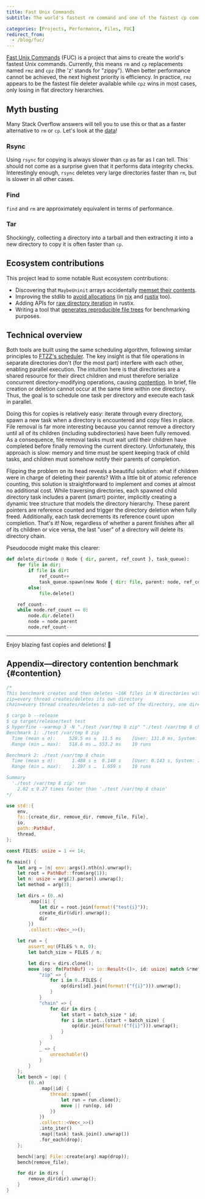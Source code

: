 ```yaml
---
title: Fast Unix Commands
subtitle: The world's fastest rm command and one of the fastest cp commands

categories: [Projects, Performance, Files, FUC]
redirect_from:
  - /blog/fuc/
---
```


[Fast Unix Commands](https://github.com/SUPERCILEX/fuc) (FUC) is a project that aims to create the
world's fastest Unix commands. Currently, this means `rm` and `cp` replacements named `rmz` and
`cpz` (the 'z' stands for "zippy"). When better performance cannot be achieved, the next highest
priority is efficiency. In practice, `rmz` appears to be the fastest file deleter available
while `cpz` wins in most cases, only losing in flat directory hierarchies.

## Myth busting

Many Stack Overflow answers will tell you to use this or that as a faster alternative to `rm`
or `cp`. Let's look at the [data](https://github.com/SUPERCILEX/fuc/tree/master/comparisons)!

### Rsync

Using `rsync` for copying is always slower than `cp` as far as I can tell. This should not come as a
surprise given that it performs data integrity checks. Interestingly enough, `rsync` deletes very
large directories faster than `rm`, but is slower in all other cases.

### Find

`find` and `rm` are approximately equivalent in terms of performance.

### Tar

Shockingly, collecting a directory into a tarball and then extracting it into a new directory to
copy it is often faster than `cp`.

## Ecosystem contributions

This project lead to some notable Rust ecosystem contributions:

- Discovering that `MaybeUninit` arrays accidentally
  [memset their contents](https://github.com/rust-lang/rust/issues/96274).
- Improving the stdlib to [avoid allocations](https://github.com/rust-lang/rust/pull/93668)
  (in [nix](https://github.com/nix-rust/nix/pull/1655) and
  [rustix](https://github.com/bytecodealliance/rustix/pull/448) too).
- Adding APIs for [raw directory iteration](https://github.com/bytecodealliance/rustix/pull/457) in
  rustix.
- Writing a tool that [generates reproducible file trees](/blog/ftzz-overview) for benchmarking
  purposes.

## Technical overview

Both tools are built using the same scheduling algorithm, following similar principles
to [FTZZ's scheduler](/blog/ftzz-overview#scheduling-algorithm). The key insight is that file
operations in separate directories don't (for the most part) interfere with each other, enabling
parallel execution. The intuition here is that directories are a shared resource for their direct
children and must therefore serialize concurrent directory-modifying operations, causing
[contention](#contention). In brief, file creation or deletion cannot occur at the same time within
one directory. Thus, the goal is to schedule one task per directory and execute each task in
parallel.

Doing this for copies is relatively easy: iterate through every directory, spawn a new task when a
directory is encountered and copy files in place. File removal is far more interesting because you
cannot remove a directory until all of its children (including subdirectories) have been fully
removed. As a consequence, file removal tasks must wait until their children have completed before
finally removing the current directory. Unfortunately, this approach is slow: memory and time must
be spent keeping track of child tasks, and children must somehow notify their parents of completion.

Flipping the problem on its head reveals a beautiful solution: what if children were in charge of
deleting their parents? With a little bit of atomic reference counting, this solution is
straightforward to implement and comes at almost no additional cost. While traversing directories,
each spawned child directory task includes a parent (smart) pointer, implicitly creating a dynamic
tree structure that models the directory hierarchy. These parent pointers are reference counted and
trigger the directory deletion when fully freed. Additionally, each task decrements its reference
count upon completion. That's it! Now, regardless of whether a parent finishes after all of its
children or vice versa, the last "user" of a directory will delete its directory chain.

Pseudocode might make this clearer:

```python
def delete_dir(node @ Node { dir, parent, ref_count }, task_queue):
    for file in dir:
        if file is dir:
            ref_count++
            task_queue.spawn(new Node { dir: file, parent: node, ref_count: 1 })
        else:
            file.delete()

    ref_count--
    while node.ref_count == 0:
        node.dir.delete()
        node = node.parent
        node.ref_count--
```

---

Enjoy blazing fast copies and deletions! 🚀

## Appendix—directory contention benchmark {#contention}

<p></p>

```rust
/*
This benchmark creates and then deletes ~16K files in N directories with two possible methods:
zip=every thread creates/deletes its own directory
chain=every thread creates/deletes a sub-set of the directory, one directory at a time

$ cargo b --release
$ cp target/release/test test
$ hyperfine --warmup 3 -N "./test /var/tmp 8 zip" "./test /var/tmp 8 chain"
Benchmark 1: ./test /var/tmp 8 zip
  Time (mean ± σ):     528.5 ms ±  11.5 ms    [User: 131.0 ms, System: 3460.0 ms]
  Range (min … max):   518.6 ms … 553.2 ms    10 runs

Benchmark 2: ./test /var/tmp 8 chain
  Time (mean ± σ):      1.488 s ±  0.140 s    [User: 0.143 s, System: 7.991 s]
  Range (min … max):    1.297 s …  1.659 s    10 runs

Summary
  './test /var/tmp 8 zip' ran
    2.82 ± 0.27 times faster than './test /var/tmp 8 chain'
*/

use std::{
    env,
    fs::{create_dir, remove_dir, remove_file, File},
    io,
    path::PathBuf,
    thread,
};

const FILES: usize = 1 << 14;

fn main() {
    let arg = |n| env::args().nth(n).unwrap();
    let root = PathBuf::from(arg(1));
    let n: usize = arg(2).parse().unwrap();
    let method = arg(3);

    let dirs = (0..n)
        .map(|i| {
            let dir = root.join(format!("test{i}"));
            create_dir(&dir).unwrap();
            dir
        })
        .collect::<Vec<_>>();

    let run = {
        assert_eq!(FILES % n, 0);
        let batch_size = FILES / n;

        let dirs = dirs.clone();
        move |op: fn(PathBuf) -> io::Result<()>, id: usize| match &*method {
            "zip" => {
                for i in 0..FILES {
                    op(dirs[id].join(format!("f{i}"))).unwrap();
                }
            }
            "chain" => {
                for dir in dirs {
                    let start = batch_size * id;
                    for i in start..(start + batch_size) {
                        op(dir.join(format!("f{i}"))).unwrap();
                    }
                }
            }
            _ => {
                unreachable!()
            }
        }
    };
    let bench = |op| {
        (0..n)
            .map(|id| {
                thread::spawn({
                    let run = run.clone();
                    move || run(op, id)
                })
            })
            .collect::<Vec<_>>()
            .into_iter()
            .map(|task| task.join().unwrap())
            .for_each(drop);
    };

    bench(|arg| File::create(arg).map(drop));
    bench(remove_file);

    for dir in dirs {
        remove_dir(dir).unwrap();
    }
}
```
